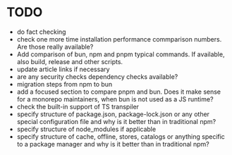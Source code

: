 # TODO

* do fact checking
* check one more time installation performance commparison numbers. Are those really available?
* Add comparison of bun, npm and pnpm typical commands. If available, also build, release and other scripts.
* update article links if necessary
* are any security checks dependency checks available?
* migration steps from npm to bun
* add a focused section to compare pnpm and bun. Does it make sense for a monorepo maintainers, when bun is not used as a JS runtime?
* check the built-in support of TS transpiler
* specify structure of package.json, package-lock.json or any other special configuration file and why is it better than in traditional npm?
* specify structure of node_modules if applicable
* specify structure of cache, offline, stores, catalogs or anything specific to a package manager and why is it better than in traditional npm?
